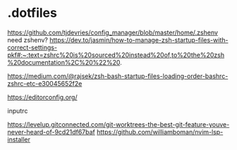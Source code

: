# .dotfiles

https://github.com/tjdevries/config_manager/blob/master/home/.zshenv
need zshenv?
https://dev.to/jasmin/how-to-manage-zsh-startup-files-with-correct-settings-pkf#:~:text=zshrc%20is%20sourced%20instead%20of,to%20the%20zsh%20documentation%2C%20%22%20.

https://medium.com/@rajsek/zsh-bash-startup-files-loading-order-bashrc-zshrc-etc-e30045652f2e


https://editorconfig.org/

inputrc

https://levelup.gitconnected.com/git-worktrees-the-best-git-feature-youve-never-heard-of-9cd21df67baf
https://github.com/williamboman/nvim-lsp-installer


